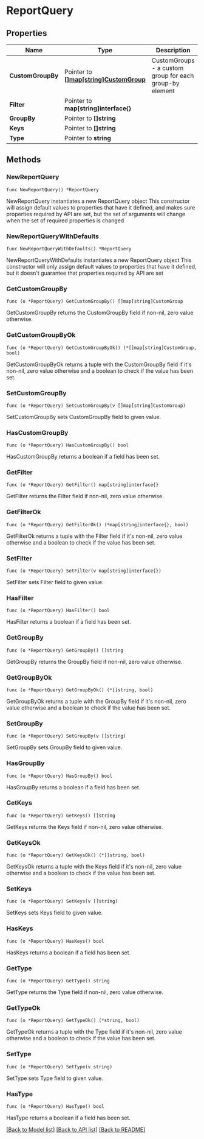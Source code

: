 # ReportQuery

## Properties

Name | Type | Description | Notes
------------ | ------------- | ------------- | -------------
**CustomGroupBy** | Pointer to [**[]map[string]CustomGroup**](map[string]CustomGroup.md) | CustomGroups - a custom group for each group-by element | [optional] 
**Filter** | Pointer to **map[string]interface{}** |  | [optional] 
**GroupBy** | Pointer to **[]string** |  | [optional] 
**Keys** | Pointer to **[]string** |  | [optional] 
**Type** | Pointer to **string** |  | [optional] 

## Methods

### NewReportQuery

`func NewReportQuery() *ReportQuery`

NewReportQuery instantiates a new ReportQuery object
This constructor will assign default values to properties that have it defined,
and makes sure properties required by API are set, but the set of arguments
will change when the set of required properties is changed

### NewReportQueryWithDefaults

`func NewReportQueryWithDefaults() *ReportQuery`

NewReportQueryWithDefaults instantiates a new ReportQuery object
This constructor will only assign default values to properties that have it defined,
but it doesn't guarantee that properties required by API are set

### GetCustomGroupBy

`func (o *ReportQuery) GetCustomGroupBy() []map[string]CustomGroup`

GetCustomGroupBy returns the CustomGroupBy field if non-nil, zero value otherwise.

### GetCustomGroupByOk

`func (o *ReportQuery) GetCustomGroupByOk() (*[]map[string]CustomGroup, bool)`

GetCustomGroupByOk returns a tuple with the CustomGroupBy field if it's non-nil, zero value otherwise
and a boolean to check if the value has been set.

### SetCustomGroupBy

`func (o *ReportQuery) SetCustomGroupBy(v []map[string]CustomGroup)`

SetCustomGroupBy sets CustomGroupBy field to given value.

### HasCustomGroupBy

`func (o *ReportQuery) HasCustomGroupBy() bool`

HasCustomGroupBy returns a boolean if a field has been set.

### GetFilter

`func (o *ReportQuery) GetFilter() map[string]interface{}`

GetFilter returns the Filter field if non-nil, zero value otherwise.

### GetFilterOk

`func (o *ReportQuery) GetFilterOk() (*map[string]interface{}, bool)`

GetFilterOk returns a tuple with the Filter field if it's non-nil, zero value otherwise
and a boolean to check if the value has been set.

### SetFilter

`func (o *ReportQuery) SetFilter(v map[string]interface{})`

SetFilter sets Filter field to given value.

### HasFilter

`func (o *ReportQuery) HasFilter() bool`

HasFilter returns a boolean if a field has been set.

### GetGroupBy

`func (o *ReportQuery) GetGroupBy() []string`

GetGroupBy returns the GroupBy field if non-nil, zero value otherwise.

### GetGroupByOk

`func (o *ReportQuery) GetGroupByOk() (*[]string, bool)`

GetGroupByOk returns a tuple with the GroupBy field if it's non-nil, zero value otherwise
and a boolean to check if the value has been set.

### SetGroupBy

`func (o *ReportQuery) SetGroupBy(v []string)`

SetGroupBy sets GroupBy field to given value.

### HasGroupBy

`func (o *ReportQuery) HasGroupBy() bool`

HasGroupBy returns a boolean if a field has been set.

### GetKeys

`func (o *ReportQuery) GetKeys() []string`

GetKeys returns the Keys field if non-nil, zero value otherwise.

### GetKeysOk

`func (o *ReportQuery) GetKeysOk() (*[]string, bool)`

GetKeysOk returns a tuple with the Keys field if it's non-nil, zero value otherwise
and a boolean to check if the value has been set.

### SetKeys

`func (o *ReportQuery) SetKeys(v []string)`

SetKeys sets Keys field to given value.

### HasKeys

`func (o *ReportQuery) HasKeys() bool`

HasKeys returns a boolean if a field has been set.

### GetType

`func (o *ReportQuery) GetType() string`

GetType returns the Type field if non-nil, zero value otherwise.

### GetTypeOk

`func (o *ReportQuery) GetTypeOk() (*string, bool)`

GetTypeOk returns a tuple with the Type field if it's non-nil, zero value otherwise
and a boolean to check if the value has been set.

### SetType

`func (o *ReportQuery) SetType(v string)`

SetType sets Type field to given value.

### HasType

`func (o *ReportQuery) HasType() bool`

HasType returns a boolean if a field has been set.


[[Back to Model list]](../README.md#documentation-for-models) [[Back to API list]](../README.md#documentation-for-api-endpoints) [[Back to README]](../README.md)



